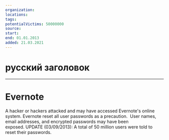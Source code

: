 ```yaml
---
organization: 
locations: 
tags: 
potentialVictims: 50000000
source: 
start: 
end: 01.01.2013
added: 21.03.2021
---
```


# русский заголовок

---

# Evernote

A hacker or hackers attacked and may have accessed Evernote's online system. Evernote reset all user passwords as a precaution.  User names, email addresses, and encrypted passwords may have been exposed. UPDATE (03/09/2013): A total of 50 million users were told to reset their passwords.
